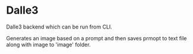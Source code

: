 # Dalle3
Dalle3 backend which can be run from CLI. 

Generates an image based on a prompt and then saves prmopt to text file along with image to 'image' folder.
